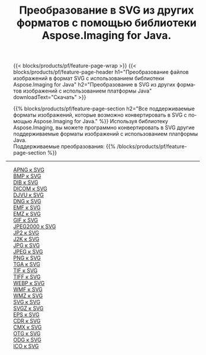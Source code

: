 ﻿---
title: Преобразование в SVG из других форматов с помощью библиотеки Aspose.Imaging for Java. 
weight: 3920
url: /ru/java/conversion/to/svg 
lang: ru
langdirlevel: 2
locales: zh-hans,ja,it,ru,de,es,fr,nl,id,lt,pl,pt,vi,tr,ko,zh-hant,ar,hi,th,sv,cs,uk,he
description: Используя Aspose.Imaging, вы можете конвертировать в SVG другие форматы с помощью Java.
---

{{< blocks/products/pf/feature-page-wrap >}}
{{< blocks/products/pf/feature-page-header h1="Преобразование файлов изображений в формат SVG с использованием библиотеки Aspose.Imaging for Java" h2="Преобразование в SVG из других форматов изображений с использованием платформы Java" downloadText="Скачать" >}}


{{% blocks/products/pf/feature-page-section  h2="Все поддерживаемые форматы изображений, которые возможно конвертировать в SVG с помощью Aspose.Imaging for Java." %}}
Используя библиотеку Aspose.Imaging, вы можете программно конвертировать в SVG другие поддерживаемые форматы изображений с использованием платформы Java.
<br/>
Поддерживаемые преобразования:
{{% /blocks/products/pf/feature-page-section %}}
<div class="container-fluid productfamilypage bg-gray">
    <div class="convertypes bg-gray agp-content section">
        <div class="container">
		<hr style="margin-left:-20px;"/>
		<div class="row other-converters">
		    <div class='col-md-2 other-converter remove-lp remove-rp'><a href="/imaging/ru/java/conversion/apng-to-svg" >APNG к SVG</a></div>
<div class='col-md-2 other-converter remove-lp remove-rp'><a href="/imaging/ru/java/conversion/bmp-to-svg" >BMP к SVG</a></div>
<div class='col-md-2 other-converter remove-lp remove-rp'><a href="/imaging/ru/java/conversion/dib-to-svg" >DIB к SVG</a></div>
<div class='col-md-2 other-converter remove-lp remove-rp'><a href="/imaging/ru/java/conversion/dicom-to-svg" >DICOM к SVG</a></div>
<div class='col-md-2 other-converter remove-lp remove-rp'><a href="/imaging/ru/java/conversion/djvu-to-svg" >DJVU к SVG</a></div>
<div class='col-md-2 other-converter remove-lp remove-rp'><a href="/imaging/ru/java/conversion/dng-to-svg" >DNG к SVG</a></div>
<div class='col-md-2 other-converter remove-lp remove-rp'><a href="/imaging/ru/java/conversion/emf-to-svg" >EMF к SVG</a></div>
<div class='col-md-2 other-converter remove-lp remove-rp'><a href="/imaging/ru/java/conversion/emz-to-svg" >EMZ к SVG</a></div>
<div class='col-md-2 other-converter remove-lp remove-rp'><a href="/imaging/ru/java/conversion/gif-to-svg" >GIF к SVG</a></div>
<div class='col-md-2 other-converter remove-lp remove-rp'><a href="/imaging/ru/java/conversion/jpeg2000-to-svg" >JPEG2000 к SVG</a></div>
<div class='col-md-2 other-converter remove-lp remove-rp'><a href="/imaging/ru/java/conversion/jp2-to-svg" >JP2 к SVG</a></div>
<div class='col-md-2 other-converter remove-lp remove-rp'><a href="/imaging/ru/java/conversion/j2k-to-svg" >J2K к SVG</a></div>
<div class='col-md-2 other-converter remove-lp remove-rp'><a href="/imaging/ru/java/conversion/jpg-to-svg" >JPG к SVG</a></div>
<div class='col-md-2 other-converter remove-lp remove-rp'><a href="/imaging/ru/java/conversion/jpeg-to-svg" >JPEG к SVG</a></div>
<div class='col-md-2 other-converter remove-lp remove-rp'><a href="/imaging/ru/java/conversion/png-to-svg" >PNG к SVG</a></div>
<div class='col-md-2 other-converter remove-lp remove-rp'><a href="/imaging/ru/java/conversion/tga-to-svg" >TGA к SVG</a></div>
<div class='col-md-2 other-converter remove-lp remove-rp'><a href="/imaging/ru/java/conversion/tif-to-svg" >TIF к SVG</a></div>
<div class='col-md-2 other-converter remove-lp remove-rp'><a href="/imaging/ru/java/conversion/tiff-to-svg" >TIFF к SVG</a></div>
<div class='col-md-2 other-converter remove-lp remove-rp'><a href="/imaging/ru/java/conversion/webp-to-svg" >WEBP к SVG</a></div>
<div class='col-md-2 other-converter remove-lp remove-rp'><a href="/imaging/ru/java/conversion/wmf-to-svg" >WMF к SVG</a></div>
<div class='col-md-2 other-converter remove-lp remove-rp'><a href="/imaging/ru/java/conversion/wmz-to-svg" >WMZ к SVG</a></div>
<div class='col-md-2 other-converter remove-lp remove-rp'><a href="/imaging/ru/java/conversion/svg-to-svg" >SVG к SVG</a></div>
<div class='col-md-2 other-converter remove-lp remove-rp'><a href="/imaging/ru/java/conversion/svgz-to-svg" >SVGZ к SVG</a></div>
<div class='col-md-2 other-converter remove-lp remove-rp'><a href="/imaging/ru/java/conversion/eps-to-svg" >EPS к SVG</a></div>
<div class='col-md-2 other-converter remove-lp remove-rp'><a href="/imaging/ru/java/conversion/cdr-to-svg" >CDR к SVG</a></div>
<div class='col-md-2 other-converter remove-lp remove-rp'><a href="/imaging/ru/java/conversion/cmx-to-svg" >CMX к SVG</a></div>
<div class='col-md-2 other-converter remove-lp remove-rp'><a href="/imaging/ru/java/conversion/otg-to-svg" >OTG к SVG</a></div>
<div class='col-md-2 other-converter remove-lp remove-rp'><a href="/imaging/ru/java/conversion/odg-to-svg" >ODG к SVG</a></div>
<div class='col-md-2 other-converter remove-lp remove-rp'><a href="/imaging/ru/java/conversion/ico-to-svg" >ICO к SVG</a></div>
                </div>
        </div>
    </div>
</div>
<br/>

